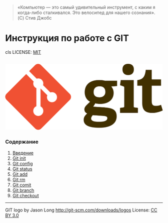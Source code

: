 >«Компьютер — это самый удивительный инструмент,
с каким я когда-либо сталкивался.
Это велосипед для нашего сознания».  
(C) Стив Джобс

# Инструкция по работе с GIT
cls
LICENSE: [MIT](./license.md)

![git logo](./assets/1920px-Git-logo.svg.png)
---
### Содержание
1. [Введение](./introduction.md)
2. [Git init](./init.md)
3. [Git config](./config.md)
4. [Git status](./status.md)
5. [Git add](./add.md)
6. [Git rm](./rm.md)
7. [Git comit](./comit.md)
8. [Git branch](./branch.md)
9. [Git checkout](./checkout.md)




---
GIT logo by Jason Long http://git-scm.com/downloads/logos
License: [CC BY 3.0](https://creativecommons.org/licenses/by/3.0/)